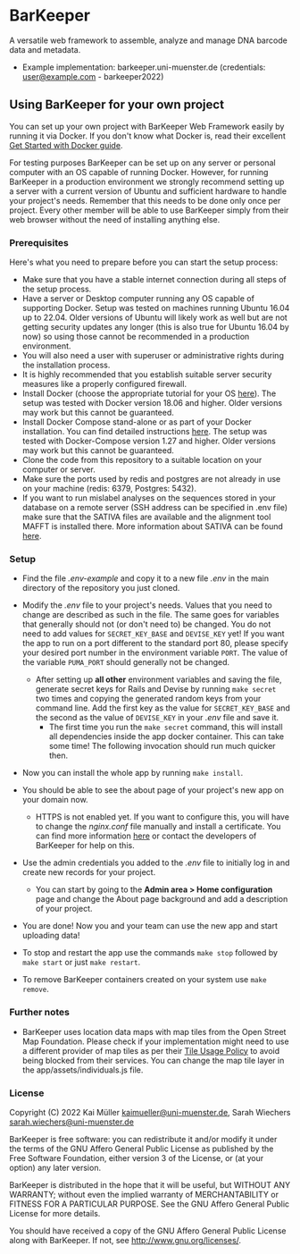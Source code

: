 # BarKeeper

A versatile web framework to assemble, analyze and manage DNA barcode data and metadata.

- Example implementation: barkeeper.uni-muenster.de (credentials: user@example.com - barkeeper2022)

## Using BarKeeper for your own project
You can set up your own project with BarKeeper Web Framework easily by running it via Docker. 
If you don't know what Docker is, read their excellent [Get Started with Docker guide](https://docs.docker.com/get-started/).

For testing purposes BarKeeper can be set up on any server or personal computer with an OS capable of running Docker. 
However, for running BarKeeper in a production environment we strongly recommend setting up a server with a current 
version of Ubuntu and sufficient hardware to handle your project's needs. Remember that this needs to be done only once per project. 
Every other member will be able to use BarKeeper simply from their web browser without the need of installing anything else.

### Prerequisites
Here's what you need to prepare before you can start the setup process:
- Make sure that you have a stable internet connection during all steps of the setup process.
- Have a server or Desktop computer running any OS capable of supporting Docker. Setup was tested on machines running 
Ubuntu 16.04 up to 22.04. Older versions of Ubuntu will likely work as well but are not getting security updates any longer 
(this is also true for Ubuntu 16.04 by now) so using those cannot be recommended in a production environment.
- You will also need a user with superuser or administrative rights during the installation process. 
- It is highly recommended that you establish suitable server security measures like a properly configured firewall.
- Install Docker (choose the appropriate tutorial for your OS [here](https://docs.docker.com/install/)). The setup 
was tested with Docker version 18.06 and higher. Older versions may work but this cannot be guaranteed.
- Install Docker Compose stand-alone or as part of your Docker installation. You can find detailed instructions [here](https://docs.docker.com/compose/gettingstarted/).
  The setup was tested with Docker-Compose version 1.27 and higher. Older versions may work but this cannot be guaranteed.
- Clone the code from this repository to a suitable location on your computer or server.
- Make sure the ports used by redis and postgres are not already in use on your machine (redis: 6379, Postgres: 5432).
- If you want to run mislabel analyses on the sequences stored in your database on a remote server (SSH address can be specified in .env file)
make sure that the SATIVA files are available and the alignment tool MAFFT is installed there. More information about SATIVA can be found [here](https://github.com/amkozlov/sativa).

### Setup
- Find the file *.env-example* and copy it to a new file *.env* in the main directory of the repository you just cloned.
- Modify the *.env* file to your project's needs. Values that you need to change are described as such in the file. 
The same goes for variables that generally should not (or don't need to) be changed.
You do not need to add values for `SECRET_KEY_BASE` and `DEVISE_KEY` yet!
If you want the app to run on a port different to the standard port 80, please specify your desired port number in the 
environment variable `PORT`. The value of the variable `PUMA_PORT` should generally not be changed.
    - After setting up **all other** environment variables and saving the file, generate secret keys for Rails and Devise
     by running `make secret` two times and copying the generated random keys from your command line. 
     Add the first key as the value for `SECRET_KEY_BASE` 
     and the second as the value of `DEVISE_KEY` in your *.env* file and save it.
       - The first time you run the `make secret` command, this will install all dependencies inside the app docker 
       container. This can take some time! The following invocation should run much quicker then.
- Now you can install the whole app by running `make install`.
- You should be able to see the about page of your project's new app on your domain now.
    - HTTPS is not enabled yet. If you want to configure this, you will have to change the *nginx.conf* file manually 
    and install a certificate. You can find more information [here](http://nginx.org/en/docs/http/configuring_https_servers.html)
  or contact the developers of BarKeeper for help on this.
- Use the admin credentials you added to the *.env* file to initially log in and create new records for your project.
    - You can start by going to the **Admin area > Home configuration** page and change the About page background and 
    add a description of your project.
- You are done! Now you and your team can use the new app and start uploading data!

- To stop and restart the app use the commands `make stop` followed by `make start` or just `make restart`.
- To remove BarKeeper containers created on your system use `make remove`.


### Further notes
- BarKeeper uses location data maps with map tiles from the Open Street Map Foundation. Please check if your 
implementation might need to use a different provider of map tiles as per their 
[Tile Usage Policy](https://operations.osmfoundation.org/policies/tiles/) to avoid being blocked from their services. 
You can change the map tile layer in the app/assets/individuals.js file.

### License

Copyright (C) 2022 Kai Müller <kaimueller@uni-muenster.de>, Sarah Wiechers <sarah.wiechers@uni-muenster.de>

BarKeeper is free software: you can redistribute it and/or modify
it under the terms of the GNU Affero General Public License as
published by the Free Software Foundation, either version 3 of the
License, or (at your option) any later version.

BarKeeper is distributed in the hope that it will be useful,
but WITHOUT ANY WARRANTY; without even the implied warranty of
MERCHANTABILITY or FITNESS FOR A PARTICULAR PURPOSE.  See the
GNU Affero General Public License for more details.

You should have received a copy of the GNU Affero General Public License
along with BarKeeper.  If not, see
<http://www.gnu.org/licenses/>.
